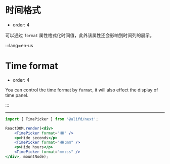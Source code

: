 # 时间格式

- order: 4

可以通过 `format` 属性格式化时间值，此外该属性还会影响到时间列的展示。

:::lang=en-us
# Time format

- order: 4

You can control the time format by `format`, it will also effect the display of time panel.

:::

---

````jsx
import { TimePicker } from '@alifd/next';

ReactDOM.render(<div>
    <TimePicker format="HH" />
    <p>Hide seconds</p>
    <TimePicker format="HH:mm" />
    <p>Hide hours</p>
    <TimePicker format="mm:ss" />
</div>, mountNode);
````
